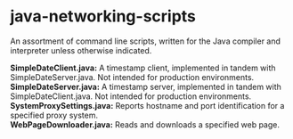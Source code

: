 # java-networking-scripts

An assortment of command line scripts, written for the Java compiler and interpreter unless otherwise indicated.

**SimpleDateClient.java:** A timestamp client, implemented in tandem with SimpleDateServer.java. Not intended for production environments.  
**SimpleDateServer.java:** A timestamp server, implemented in tandem with SimpleDateClient.java. Not intended for production environments.  
**SystemProxySettings.java:** Reports hostname and port identification for a specified proxy system.  
**WebPageDownloader.java:** Reads and downloads a specified web page.
